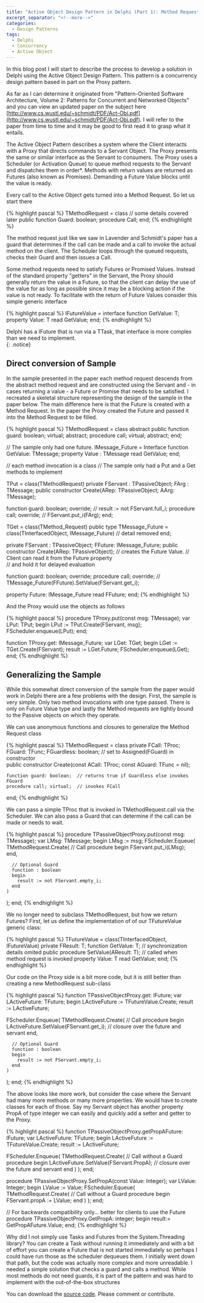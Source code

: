```yaml
---
title: "Active Object Design Pattern in Delphi (Part 1): Method Requests and Future Values"
excerpt_separator: "<!--more-->"
categories:
  - Design Patterns
tags:
  - Delphi  
  - Concurrency
  - Active Object
---
```


In this blog post I will start to describe the process to develop a solution in Delphi using the Active Object Design Pattern. This pattern is a concurrency design pattern based in part on the Proxy pattern. 

<!--more-->
As far as I can determine it originated from "Pattern-Oriented Software Architecture, Volume 2: Patterns for Concurrent and Networked Objects" and you can view an updated paper on the subject here [http://www.cs.wustl.edu/~schmidt/PDF/Act-Obj.pdf](http://www.cs.wustl.edu/~schmidt/PDF/Act-Obj.pdf). I will refer to the paper from time to time and it may be good to first read it to grasp what it entails.

The Active Object Pattern describes a system where the Client interacts with a Proxy that directs commands to a Servant Object. The Proxy presents the same or similar interface as the Servant to consumers. The Proxy uses a Scheduler (or Activation Queue) to queue method requests to the Servant and dispatches them in order*. Methods with return values are returned as Futures (also known as Promises). Demanding a Future Value blocks until the value is ready.

Every call to the Active Object gets turned into a Method Request. So let us start there

{% highlight pascal %}
  TMethodRequest = class
    // some details covered later
  public
    function Guard: boolean; 
    procedure Call; 
  end;
{% endhighlight %}

The method request just like we saw in Lavender and Schmidt's paper has a guard that determines if the call can be made and a call to invoke the actual method on the client. The Scheduler loops through the queued requests, checks their Guard and then issues a Call.

Some method requests need to satisfy Futures or Promised Values. Instead of the standard property "getters" in the Servant, the Proxy should generally return the value in a Future, so that the client can delay the use of the value for as long as possible since it may be a blocking action if the value is not ready. To facilitate with the return of Future Values consider this simple generic interface  


{% highlight pascal %}
  IFutureValue<T> = interface
    function GetValue: T;
    property Value: T read GetValue;
  end;
{% endhighlight %}

Delphi has a IFuture<T> that is run via a TTask, that interface is more complex than we need to implement.  
{: .notice}

## Direct conversion of Sample

 In the sample presented in the paper each method request descends from the abstract method request and are constructed using the Servant and - in cases returning a value - a Future or Promise that needs to be satisfied.  I recreated a skeletal structure representing the design of the sample in the paper below. The main difference here is that the Future is created with a Method Request. In the paper the Proxy created the Future and passed it into the Method Request to be filled.

{% highlight pascal %}
 TMethodRequest = class abstract
 public
    function guard: boolean; virtual; abstract;
    procedure call; virtual; abstract;
 end;

// The sample only had one future. 
IMessage_Future = Interface
  function GetValue: TMessage;
  property Value : TMessage read GetValue;
end;

// each method invocation is a class
// The sample only had a Put and a Get methods to implement

 TPut = class(TMethodRequest)
 private
   FServant : TPassiveObject;
   FArg : TMessage;
 public
   constructor Create(ARep: TPassiveObject; AArg: TMessage);

   function guard: boolean; override;  // result := not FServant.full_i;
   procedure call; override;  // FServant.put_i(FArg);
 end;


TGet = class(TMethod_Request)
public type
   TMessage_Future = class(TInterfacedObject,  IMessage_Future)
      // detail removed
   end;

 private
   FServant : TPassiveObject;
   FFuture: IMessage_Future;
 public
   constructor Create(ARep: TPassiveObject); // creates the Future Value. 
                                             // Client can read it from the Future property  
                                             // and hold it for delayed evaluation

   function guard: boolean; override;
   procedure call; override; // TMessage_Future(FFuture).SetValue(FServant.get_i);  

   property Future:   IMessage_Future read FFuture;
end;
{% endhighlight %}

And the Proxy would use the objects as follows

{% highlight pascal %}
procedure TProxy.put(const msg: TMessage);
var
  LPut: TPut;
begin
  LPut := TPut.Create(FServant, msg);
  FScheduler.enqueue(LPut);
end;

function TProxy.get: IMessage_Future;
var
  LGet: TGet;
begin
   LGet := TGet.Create(FServant);
   result := LGet.Future;
   FScheduler.enqueue(LGet);
end;
{% endhighlight %}

## Generalizing the Sample

While this somewhat direct conversion of the sample from the paper would work in Delphi there are a few problems with the design. First, the sample is very simple. Only two method invocations with one type passed. There is only on Future Value type and lastly the Method requests are tightly bound to the Passive objects on which they operate.

We can use anonymous functions and closures to generalize the Method Request class

{% highlight pascal %}
  TMethodRequest = class
  private
    FCall: TProc;
    FGuard: TFunc<boolean>;
    FGuardless: boolean; // set to Assigned(FGuard) in constructor  
  public
    constructor Create(const ACall: TProc; const AGuard: TFunc<boolean> = nil);

    function guard: boolean;  // returns true if Guardless else invokes FGuard
    procedure call; virtual;  // invokes FCall
  end;
{% endhighlight %}

We can pass a simple TProc that is invoked in TMethodRequest.call via the Scheduler. We can also pass a Guard that can determine if the call can be made or needs to wait. 


{% highlight pascal %}
procedure TPassiveObjectProxy.put(const msg: TMessage);
var
  LMsg: TMessage;
begin
  LMsg := msg;
  FScheduler.Equeue(
    TMethodRequest.Create(
      // Call
      procedure
      begin
        FServant.put_i(LMsg);
      end,

      // Optional Guard
      function : boolean
      begin
        result := not FServant.empty_i;
      end
    )
  );
end;
{% endhighlight %}

We no longer need to subclass TMethodRequest, but how we return Futures? First, let us define the implementation of of our TFutureValue<T> generic class:

{% highlight pascal %}
  TFutureValue<T> = class(TInterfacedObject, IFutureValue<T>)
  private
    FResult: T;
    function GetValue: T;
    // synchronization details omited
  public
    procedure SetValue(AResult: T); // called when method request is invoked
    property Value: T read GetValue;
  end;
{% endhighlight %}

Our code on the Proxy side is a bit more code, but it is still better than creating a new MethodRequest sub-class

{% highlight pascal %}
function TPassiveObjectProxy.get: IFuture<TMessage>;
var
  LActiveFuture: TFuture<TMessage>;
begin
  LActiveFuture := TFutureValue<TMessage>.Create;
  result := LActiveFuture;

  FScheduler.Enqueue(
    TMethodRequest.Create(
      // Call
      procedure
      begin
        LActiveFuture.SetValue(FServant.get_i); // closure over the future and servant
      end,

      // Optional Guard
      function : boolean
      begin
        result := not FServant.empty_i;
      end
    )
  );
end;
{% endhighlight %}

The above looks like more work, but consider the case where the Servant had many more methods or many more properties. We would have to create classes for each of those. Say my Servant object has another property PropA of type integer we can easily and quickly add a setter and getter to the Proxy. 

{% highlight pascal %}
function TPassiveObjectProxy.getPropAFuture: IFuture<integer>;
var
  LActiveFuture: TFuture<integer>;
begin
  LActiveFuture := TFutureValue<integer>.Create;
  result := LActiveFuture;

  FScheduler.Enqueue(
    TMethodRequest.Create(
      // Call without a Guard
      procedure
      begin
        LActiveFuture.SetValue(FServant.PropA); // closure over the future and servant
      end
    )
  );
end;

procedure TPassiveObjectProxy.SetPropA(const Value: Integer);
var
  LValue: Integer;
begin
  LValue := Value;
  FScheduler.Equeue(
    TMethodRequest.Create(
      // Call without a Guard
      procedure
      begin
        FServant.propA := LValue;
      end
    )
  );
end;

// For backwards compatibility only... better for clients to use the Future
procedure TPassiveObjectProxy.GetPropA: integer;
begin
  result:=  GetPropAFuture.Value;
end;
{% endhighlight %}


Why did I not simply use Tasks and Futures from the System.Threading library?  You can create a Task without running it immediately and with a bit of effort you can create a Future that is not started immediately so perhaps I could have run those as the scheduler dequeues them. I initially went down that path, but the code was actually more complex and more unreadable. I needed a simple solution that checks a guard and calls a method. While most methods do not need guards, it is part of the pattern and was hard to implement with the out-of-the-box structures

You can download the [source code](https://github.com/schellingerhout/active-object-delphi). Please comment or contribute.


